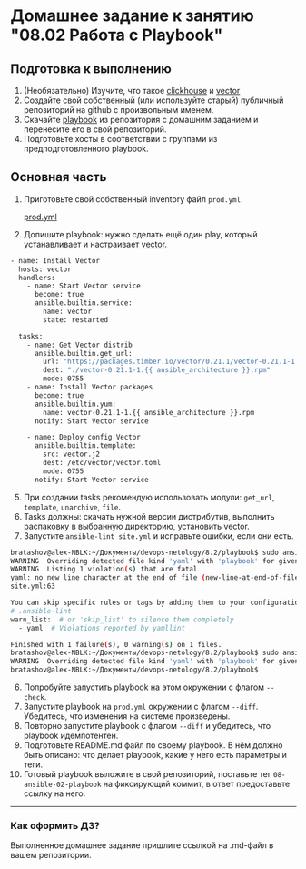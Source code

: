 # Домашнее задание к занятию "08.02 Работа с Playbook"

## Подготовка к выполнению

1. (Необязательно) Изучите, что такое [clickhouse](https://www.youtube.com/watch?v=fjTNS2zkeBs) и [vector](https://www.youtube.com/watch?v=CgEhyffisLY)
2. Создайте свой собственный (или используйте старый) публичный репозиторий на github с произвольным именем.
3. Скачайте [playbook](./playbook/) из репозитория с домашним заданием и перенесите его в свой репозиторий.
4. Подготовьте хосты в соответствии с группами из предподготовленного playbook.

## Основная часть

1. Приготовьте свой собственный inventory файл `prod.yml`.
    
    [prod.yml](./8.2/playbook/inventory/prod.yml)

2. Допишите playbook: нужно сделать ещё один play, который устанавливает и настраивает [vector](https://vector.dev).
```bash
- name: Install Vector
  hosts: vector
  handlers:
    - name: Start Vector service
      become: true
      ansible.builtin.service:
        name: vector
        state: restarted

  tasks:
    - name: Get Vector distrib
      ansible.builtin.get_url:
        url: "https://packages.timber.io/vector/0.21.1/vector-0.21.1-1.{{ ansible_architecture }}.rpm"
        dest: "./vector-0.21.1-1.{{ ansible_architecture }}.rpm"
        mode: 0755
    - name: Install Vector packages
      become: true
      ansible.builtin.yum:
        name: vector-0.21.1-1.{{ ansible_architecture }}.rpm
      notify: Start Vector service

    - name: Deploy config Vector
      ansible.builtin.template:
        src: vector.j2
        dest: /etc/vector/vector.toml
        mode: 0755
      notify: Start Vector service
```

5. При создании tasks рекомендую использовать модули: `get_url`, `template`, `unarchive`, `file`.
4. Tasks должны: скачать нужной версии дистрибутив, выполнить распаковку в выбранную директорию, установить vector.
5. Запустите `ansible-lint site.yml` и исправьте ошибки, если они есть.
```bash
bratashov@alex-NBLK:~/Документы/devops-netology/8.2/playbook$ sudo ansible-lint site.yml
WARNING  Overriding detected file kind 'yaml' with 'playbook' for given positional argument: site.yml
WARNING  Listing 1 violation(s) that are fatal
yaml: no new line character at the end of file (new-line-at-end-of-file)
site.yml:63

You can skip specific rules or tags by adding them to your configuration file:
# .ansible-lint
warn_list:  # or 'skip_list' to silence them completely
  - yaml  # Violations reported by yamllint

Finished with 1 failure(s), 0 warning(s) on 1 files.
bratashov@alex-NBLK:~/Документы/devops-netology/8.2/playbook$ sudo ansible-lint site.yml
WARNING  Overriding detected file kind 'yaml' with 'playbook' for given positional argument: site.yml
bratashov@alex-NBLK:~/Документы/devops-netology/8.2/playbook$ 
```

6. Попробуйте запустить playbook на этом окружении с флагом `--check`.
7. Запустите playbook на `prod.yml` окружении с флагом `--diff`. Убедитесь, что изменения на системе произведены.
8. Повторно запустите playbook с флагом `--diff` и убедитесь, что playbook идемпотентен.
9. Подготовьте README.md файл по своему playbook. В нём должно быть описано: что делает playbook, какие у него есть параметры и теги.
10. Готовый playbook выложите в свой репозиторий, поставьте тег `08-ansible-02-playbook` на фиксирующий коммит, в ответ предоставьте ссылку на него.

---

### Как оформить ДЗ?

Выполненное домашнее задание пришлите ссылкой на .md-файл в вашем репозитории.

